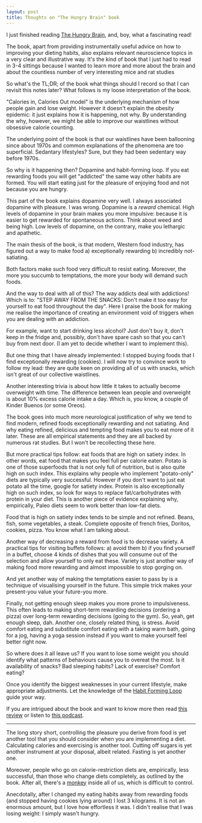 ```yaml
---
layout: post
title: Thoughts on "The Hungry Brain" book
---
```


I just finished reading [The Hungry Brain][amazon], and, boy, what a
fascinating read!

The book, apart from providing instrumentally useful advice on how to improving
your dieting habits, also explains relevant neuroscience topics in a very clear
and illustrative way. It's the kind of book that I just had to read in 3-4
sittings because I wanted to learn more and more about the brain and about the
countless number of very interesting mice and rat studies

So what's the TL;DR; of the book what things should I record so that I can
revisit this notes later? What follows is my loose interpretation of the book.

"Calories in, Calories Out model" is the underlying mechanism of how people
gain and lose weight. However it doesn't explain the obesity epidemic: it just
explains how it is happening, not why. By understanding the why, however, we
might be able to improve our waistlines without obsessive calorie counting.

The underlying point of the book is that our waistlines have been ballooning
since about 1970s and common explanations of the phenomena are too superficial.
Sedantary lifestyles? Sure, but they had been sedentary way before 1970s.

So why is it happening then? Dopamine and habit-forming loop. If you eat
rewarding foods you will get "addicted" the same way other habits are formed.
You will start eating just for the pleasure of enjoying food and not because
you are hungry.

This part of the book explains dopamine very well. I always associated dopamine
with pleasure. I was wrong. Dopamine is a *reward* chemical. High
levels of dopamine in your brain makes you more impulsive: because it is easier
to get rewarded for spontaneous actions. Think about weed and being high. Low
levels of dopamine, on the contrary, make you lethargic and apathetic.

The main thesis of the book, is that modern, Western food industry, has figured
out a way to make food a) exceptionally rewarding b) incredibly not-satiating.

Both factors make such food very difficult to resist eating. Moreover, the more
you succumb to temptations, the more your body will demand such foods.

And the way to deal with all of this? The way addicts deal with addictions!
Which is to: "STEP AWAY FROM THE SNACKS: Don't make it too easy for yourself to
eat food throughout the day". Here I praise the book for making me realise the
importance of creating an environment void of triggers when you are dealing
with an addiction.

For example, want to start drinking less alcohol? Just don't buy it, don't keep
in the fridge and, possibly, don't have spare cash so that you can't buy from
next door. (I am yet to decide whether I want to implement this).

But one thing that I have already implemented: I stopped buying foods that I
find exceptionally rewarding (cookies). I will now try to convince work to
follow my lead: they are quite keen on providing all of us with snacks, which
isn't great of our collective waistlines.

Another interesting trivia is about how little it takes to actually become
overweight with time. The difference between lean people and overweight is
about 10%  excess calorie intake a day. Which is, you know, a couple of Kinder
Buenos (or some Oreos).

The book goes into much more neurological justification of why we tend to
find modern, refined foods exceptionally rewarding and not satiating. And why
eating refined, delicious and tempting food makes you to eat more of it later.
These are all empirical statements and they are all backed by numerous rat
studies. But I won't be recollecting these here.

But more practical tips follow: eat foods that are high on satiety index. In
other words, eat food that makes you feel full per calorie eaten.  Potato is
one of those superfoods that is not only full of nutrition, but is also quite
high on such index. This explains why people who implement "potato-only" diets
are typically very successful. However if you don't want to just eat potato all
the time, google for satiety index. Protein is also exceptionally high on such
index, so look for ways to replace fat/carbohydrates with protein in your diet.
This is another piece of evidence explaining why, empirically, Paleo diets seem
to work better than low-fat diets.

Food that is high on satiety index tends to be simple and not refined.
Beans, fish, some vegetables, a steak. Complete opposite of french fries,
Doritos, cookies, pizza. You know what I am talking about.

Another way of decreasing a reward from food is to decrease variety. A
practical tips for visiting buffets follows: a) avoid them b) if you find
yourself in a buffet, choose 4 kinds of dishes that you will consume out of the
selection and allow yourself to only eat these. Variety is just another way of
making food more rewarding and almost impossible to stop gorging on.

And yet another way of making the temptations easier to pass by is a technique
of visualising yourself in the future. This simple trick makes your
present-you value your future-you more.

Finally, not getting enough sleep makes you more prone to impulsiveness. This
often leads to making short-term rewarding decisions (ordering a pizza) over
long-term rewarding decisions (going to the gym). So, yeah, get enough sleep,
dah. Another one, closely related thing, is stress. Avoid comfort eating and
substitute comfort eating with a taking warm bath, going for a jog, having a
yoga session instead if you want to make yourself feel better right now.

So where does it all leave us? If you want to lose some weight you should
identify what patterns of behaviours cause you to overeat the most. Is it
availability of snacks? Bad sleeping habits? Lack of exercise? Comfort eating?

Once you identify the biggest weaknesses in your current lifestyle, make
appropriate adjustments. Let the knowledge of the [Habit Forming Loop][habbit]
guide your way.

If you are intrigued about the book and want to know more then read [this
review][review] or listen to [this podcast][podcast].

---------------------------

The long story short, controlling the pleasure you derive from food is yet
another tool that you should consider when you are implementing a diet.
Calculating calories and exercising is another tool. Cutting off sugars is yet
another instrument at your disposal, albeit related. Fasting is yet another one.

Moreover, people who go on calorie-restriction diets are, empirically, less
successful, than those who change diets completely, as outlined by the book.
After all, there's a [monkey][monkey] inside all of us, which is difficult to
control.

Anecdotally, after I changed my eating habits away from rewarding foods (and stopped
having cookies lying around) I lost 3 kilograms. It is not an enormous amount,
but I love how effortless it was. I didn't realise that I was losing weight: I
simply wasn't hungry.

[amazon]: https://www.amazon.co.uk/Hungry-Brain-Outsmarting-Instincts-Overeat/dp/125008119X
[habbit]: https://www.amazon.com/Power-Habit-What-Life-Business/dp/081298160X
[review]: http://slatestarcodex.com/2017/04/25/book-review-the-hungry-brain/
[podcast]: http://rationallyspeakingpodcast.org/show/rs-189-stephan-guyenet-on-what-causes-obesity.html
[monkey]: https://waitbutwhy.com/2013/10/why-procrastinators-procrastinate.html
